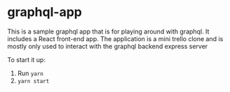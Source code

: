 # graphql-app

This is a sample graphql app that is for playing around with graphql. It includes a React front-end app.
The application is a mini trello clone and is mostly only used to interact with the graphql backend express server

To start it up:

1. Run `yarn`
2. `yarn start`
